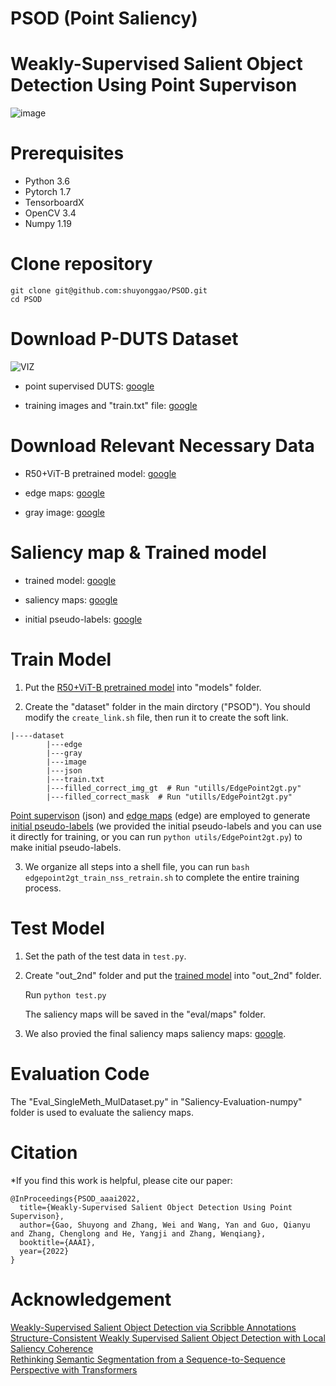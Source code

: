 # PSOD (Point Saliency)
# Weakly-Supervised Salient Object Detection Using Point Supervison


![image](https://user-images.githubusercontent.com/34783695/159275127-1a6bd023-5b97-427a-9f5c-4b4854656415.png)


# Prerequisites
- Python 3.6
- Pytorch 1.7
- TensorboardX
- OpenCV 3.4
- Numpy 1.19

# Clone repository
```
git clone git@github.com:shuyonggao/PSOD.git
cd PSOD
```


# Download P-DUTS Dataset
![VIZ](https://user-images.githubusercontent.com/34783695/165979177-3ecef77f-d553-4747-97f7-2f7788c2adad.png)

* point supervised DUTS: [google](https://drive.google.com/file/d/1ZV2Bk1nZ3GRqcVvrabybSKT8N-1XsSH8/view?usp=sharing)

* training images and "train.txt" file: [google](https://drive.google.com/file/d/1TqIOXidkxkhq9nI0KBMApREam-EMnnr-/view?usp=sharing)

# Download Relevant Necessary Data

* R50+ViT-B pretrained model: [google](https://drive.google.com/file/d/1N9zbAX97GRGnxz122A2W2wjcK-U8dX68/view?usp=sharing)

* edge maps: [google](https://drive.google.com/file/d/1Juzi-TZJfrB9iv_4UOYs60qn2VpZ033h/view?usp=sharing)

* gray image: [google](https://drive.google.com/file/d/11D_NY9UyunpPp19NqtFZvNpDCwtkCN3l/view?usp=sharing)


# Saliency map & Trained model


* trained model: [google](https://drive.google.com/file/d/1S8za3FiPalP0wRqazjj060wm1Sc3XwrB/view?usp=sharing)

* saliency maps: [google](https://drive.google.com/file/d/1TqIOXidkxkhq9nI0KBMApREam-EMnnr-/view?usp=sharing)

* initial pseudo-labels: [google](https://drive.google.com/file/d/1TqIOXidkxkhq9nI0KBMApREam-EMnnr-/view?usp=sharing)






# Train Model

1. Put the [R50+ViT-B pretrained model](https://drive.google.com/file/d/1N9zbAX97GRGnxz122A2W2wjcK-U8dX68/view?usp=sharing) into "models" folder.

2. Create the "dataset" folder in the main dirctory ("PSOD"). You should modify the ```create_link.sh``` file, then run it to create the soft link.

```
|----dataset
        |---edge
        |---gray
        |---image
        |---json
        |---train.txt
        |---filled_correct_img_gt  # Run "utills/EdgePoint2gt.py"
        |---filled_correct_mask  # Run "utills/EdgePoint2gt.py"
```



[Point supervison](https://drive.google.com/file/d/1ZV2Bk1nZ3GRqcVvrabybSKT8N-1XsSH8/view?usp=sharing) (json) and [edge maps](https://drive.google.com/file/d/1Juzi-TZJfrB9iv_4UOYs60qn2VpZ033h/view?usp=sharing) (edge) are employed to generate [initial pseudo-labels](https://drive.google.com/file/d/1TqIOXidkxkhq9nI0KBMApREam-EMnnr-/view?usp=sharing) (we provided the initial pseudo-labels and you can use it directly for training, or you can run ```python utils/EdgePoint2gt.py```) to make initial pseudo-labels.

3. We organize all steps into a shell file, you can run ```bash edgepoint2gt_train_nss_retrain.sh``` to complete the entire training process.




# Test Model

1. Set the path of the test data in ```test.py```.

2. Create "out_2nd" folder and put the [trained model](https://drive.google.com/file/d/1S8za3FiPalP0wRqazjj060wm1Sc3XwrB/view?usp=sharing) into "out_2nd" folder.

    Run ```python test.py```

    The saliency maps will be saved in the "eval/maps" folder.

3. We also provied the final saliency maps saliency maps: [google](https://drive.google.com/file/d/1TqIOXidkxkhq9nI0KBMApREam-EMnnr-/view?usp=sharing).


# Evaluation Code

The "Eval_SingleMeth_MulDataset.py" in "Saliency-Evaluation-numpy" folder is used to evaluate the saliency maps.

# Citation

*If you find this work is helpful, please cite our paper:
```
@InProceedings{PSOD_aaai2022,
  title={Weakly-Supervised Salient Object Detection Using Point Supervison},
  author={Gao, Shuyong and Zhang, Wei and Wang, Yan and Guo, Qianyu and Zhang, Chenglong and He, Yangji and Zhang, Wenqiang},
  booktitle={AAAI},
  year={2022}
}
```

# Acknowledgement
[Weakly-Supervised Salient Object Detection via Scribble Annotations](https://github.com/JingZhang617/Scribble_Saliency)  
[Structure-Consistent Weakly Supervised Salient Object Detection with Local Saliency Coherence]()  
[Rethinking Semantic Segmentation from a Sequence-to-Sequence Perspective with Transformers]()  

